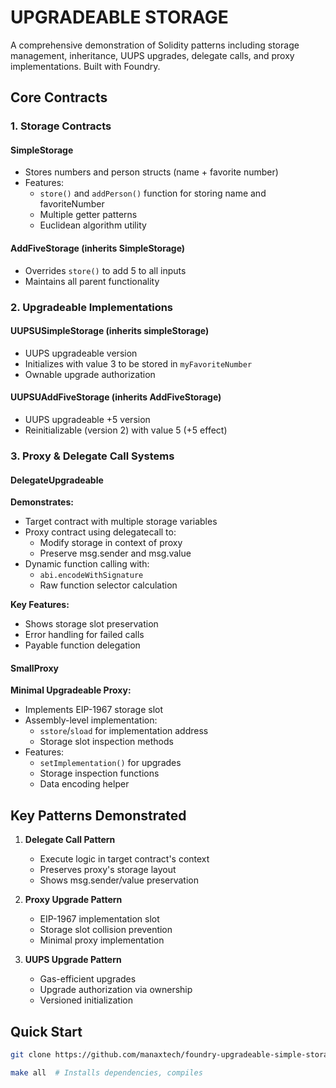 # UPGRADEABLE STORAGE

A comprehensive demonstration of Solidity patterns including storage management, inheritance, UUPS upgrades, delegate calls, and proxy implementations. Built with Foundry.


## Core Contracts

### 1. Storage Contracts

#### SimpleStorage
- Stores numbers and person structs (name + favorite number)
- Features:
  - `store()` and `addPerson()` function for storing name and favoriteNumber
  - Multiple getter patterns
  - Euclidean algorithm utility

#### AddFiveStorage (inherits SimpleStorage)
- Overrides `store()` to add 5 to all inputs
- Maintains all parent functionality

### 2. Upgradeable Implementations

#### UUPSUSimpleStorage (inherits simpleStorage)
- UUPS upgradeable version
- Initializes with value 3 to be stored in `myFavoriteNumber`
- Ownable upgrade authorization

#### UUPSUAddFiveStorage (inherits AddFiveStorage)
- UUPS upgradeable +5 version
- Reinitializable (version 2) with value 5 (+5 effect)

### 3. Proxy & Delegate Call Systems

#### DelegateUpgradeable
**Demonstrates:**
- Target contract with multiple storage variables
- Proxy contract using delegatecall to:
  - Modify storage in context of proxy
  - Preserve msg.sender and msg.value
- Dynamic function calling with:
  - `abi.encodeWithSignature`
  - Raw function selector calculation

**Key Features:**
- Shows storage slot preservation
- Error handling for failed calls
- Payable function delegation

#### SmallProxy
**Minimal Upgradeable Proxy:**
- Implements EIP-1967 storage slot
- Assembly-level implementation:
  - `sstore`/`sload` for implementation address
  - Storage slot inspection methods
- Features:
  - `setImplementation()` for upgrades
  - Storage inspection functions
  - Data encoding helper

## Key Patterns Demonstrated

1. **Delegate Call Pattern**
   - Execute logic in target contract's context
   - Preserves proxy's storage layout
   - Shows msg.sender/value preservation

2. **Proxy Upgrade Pattern**
   - EIP-1967 implementation slot
   - Storage slot collision prevention
   - Minimal proxy implementation

3. **UUPS Upgrade Pattern**
   - Gas-efficient upgrades
   - Upgrade authorization via ownership
   - Versioned initialization

## Quick Start

```bash
git clone https://github.com/manaxtech/foundry-upgradeable-simple-storage.git
```

```bash
make all  # Installs dependencies, compiles
```